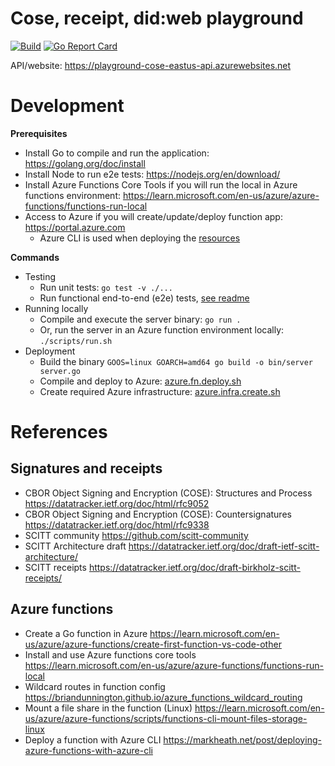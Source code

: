 Cose, receipt, did:web playground
=================================

[![Build](https://github.com/ivarprudnikov/cose-and-receipt-playground/actions/workflows/build.yml/badge.svg)](https://github.com/ivarprudnikov/cose-and-receipt-playground/actions/workflows/build.yml)
[![Go Report Card](https://goreportcard.com/badge/github.com/ivarprudnikov/cose-and-receipt-playground)](https://goreportcard.com/report/github.com/ivarprudnikov/cose-and-receipt-playground)

API/website: https://playground-cose-eastus-api.azurewebsites.net

# Development

**Prerequisites**

- Install Go to compile and run the application: https://golang.org/doc/install
- Install Node to run e2e tests: https://nodejs.org/en/download/
- Install Azure Functions Core Tools if you will run the local in Azure functions environment: https://learn.microsoft.com/en-us/azure/azure-functions/functions-run-local
- Access to Azure if you will create/update/deploy function app: https://portal.azure.com
  - Azure CLI is used when deploying the [resources](./deployments/)

**Commands**

- Testing
  - Run unit tests: `go test -v ./...`
  - Run functional end-to-end (e2e) tests, [see readme](cypress/README.md)
- Running locally
  - Compile and execute the server binary: `go run .`
  - Or, run the server in an Azure function environment locally: `./scripts/run.sh`
- Deployment
  - Build the binary `GOOS=linux GOARCH=amd64 go build -o bin/server server.go`
  - Compile and deploy to Azure: [azure.fn.deploy.sh](deployments/azure.fn.deploy.sh)
  - Create required Azure infrastructure: [azure.infra.create.sh](deployments/azure.infra.create.sh)

# References

## Signatures and receipts

- CBOR Object Signing and Encryption (COSE): Structures and Process https://datatracker.ietf.org/doc/html/rfc9052
- CBOR Object Signing and Encryption (COSE): Countersignatures https://datatracker.ietf.org/doc/html/rfc9338 
- SCITT community https://github.com/scitt-community
- SCITT Architecture draft https://datatracker.ietf.org/doc/draft-ietf-scitt-architecture/
- SCITT receipts https://datatracker.ietf.org/doc/draft-birkholz-scitt-receipts/

## Azure functions

- Create a Go function in Azure https://learn.microsoft.com/en-us/azure/azure-functions/create-first-function-vs-code-other
- Install and use Azure functions core tools https://learn.microsoft.com/en-us/azure/azure-functions/functions-run-local
- Wildcard routes in function config https://briandunnington.github.io/azure_functions_wildcard_routing
- Mount a file share in the function (Linux) https://learn.microsoft.com/en-us/azure/azure-functions/scripts/functions-cli-mount-files-storage-linux
- Deploy a function with Azure CLI https://markheath.net/post/deploying-azure-functions-with-azure-cli 